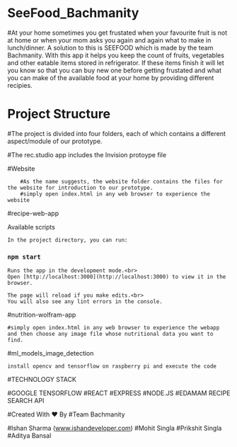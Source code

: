 # SeeFood_Bachmanity

#At your home sometimes you get frustated when your favourite fruit is not at home or when your mom asks you again and again what to make in lunch/dinner. A solution to this is SEEFOOD which is made by the team Bachmanity. With this app it helps you keep the count of fruits, vegetables and other eatable items stored in refrigerator. If these items finish it will let you know so that you can buy new one before getting frustated and what you can make of the available food at your home by providing different recipies.

# Project Structure
#The project is divided into four folders, each of which contains a different aspect/module of our prototype.

#The rec.studio app includes the Invision protoype file

#Website

		#As the name suggests, the website folder contains the files for the website for introduction to our prototype.
		#simply open index.html in any web browser to experience the website

#recipe-web-app

Available scripts 

	In the project directory, you can run:

### `npm start`

	Runs the app in the development mode.<br>
	Open [http://localhost:3000](http://localhost:3000) to view it in the browser.

	The page will reload if you make edits.<br>
	You will also see any lint errors in the console.


#nutrition-wolfram-app

	#simply open index.html in any web browser to experience the webapp and then choose any image file whose nutritional data you want to find.

#ml_models_image_detection
	
	install opencv and tensorflow on raspberry pi and execute the code
  
#TECHNOLOGY STACK

#GOOGLE TENSORFLOW
#REACT
#EXPRESS
#NODE.JS
#EDAMAM RECIPE SEARCH API

#Created With ♥ By
#Team Bachmanity

#Ishan Sharma (www.ishandeveloper.com)
#Mohit Singla
#Prikshit Singla
#Aditya Bansal
